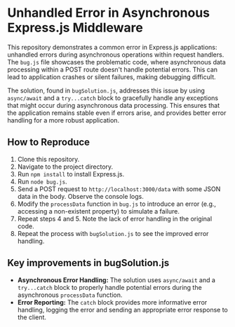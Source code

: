 # Unhandled Error in Asynchronous Express.js Middleware

This repository demonstrates a common error in Express.js applications: unhandled errors during asynchronous operations within request handlers.  The `bug.js` file showcases the problematic code, where asynchronous data processing within a POST route doesn't handle potential errors. This can lead to application crashes or silent failures, making debugging difficult.

The solution, found in `bugSolution.js`, addresses this issue by using `async/await` and a `try...catch` block to gracefully handle any exceptions that might occur during asynchronous data processing. This ensures that the application remains stable even if errors arise, and provides better error handling for a more robust application.

## How to Reproduce

1. Clone this repository.
2. Navigate to the project directory.
3. Run `npm install` to install Express.js.
4. Run `node bug.js`.
5. Send a POST request to `http://localhost:3000/data` with some JSON data in the body.  Observe the console logs.
6.  Modify the `processData` function in `bug.js` to introduce an error (e.g., accessing a non-existent property) to simulate a failure.
7. Repeat steps 4 and 5.  Note the lack of error handling in the original code.
8. Repeat the process with `bugSolution.js` to see the improved error handling.

## Key improvements in bugSolution.js

- **Asynchronous Error Handling:** The solution uses `async/await` and a `try...catch` block to properly handle potential errors during the asynchronous `processData` function.
- **Error Reporting:**  The `catch` block provides more informative error handling, logging the error and sending an appropriate error response to the client.